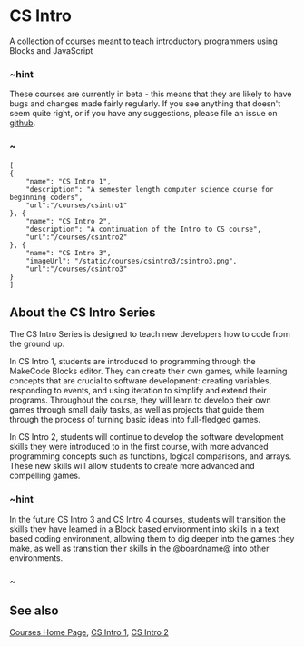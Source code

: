 # CS Intro

A collection of courses meant to teach introductory programmers using Blocks and JavaScript

### ~hint

These courses are currently in beta - this means that they are likely to have bugs and changes made fairly regularly. If you see anything that doesn't seem quite right, or if you have any suggestions, please file an issue on [github](https://github.com/microsoft/pxt-arcade).

### ~

```codecard
[
{
    "name": "CS Intro 1",
    "description": "A semester length computer science course for beginning coders",
    "url":"/courses/csintro1"
}, {
    "name": "CS Intro 2",
    "description": "A continuation of the Intro to CS course",
    "url":"/courses/csintro2"
}, {
    "name": "CS Intro 3",
    "imageUrl": "/static/courses/csintro3/csintro3.png",
    "url":"/courses/csintro3"
}
]
```

## About the CS Intro Series

The CS Intro Series is designed to teach new developers how to code from the ground up.

In CS Intro 1, students are introduced to programming through the MakeCode Blocks editor. They can create their own games, while learning concepts that are crucial to software development: creating variables, responding to events, and using iteration to simplify and extend their programs. Throughout the course, they will learn to develop their own games through small daily tasks, as well as projects that guide them through the process of turning basic ideas into full-fledged games.

In CS Intro 2, students will continue to develop the software development skills they were introduced to in the first course, with more advanced programming concepts such as functions, logical comparisons, and arrays. These new skills will allow students to create more advanced and compelling games.

### ~hint

In the future CS Intro 3 and CS Intro 4 courses, students will transition the skills they have learned in a Block based environment into skills in a text based coding environment, allowing them to dig deeper into the games they make, as well as transition their skills in the @boardname@ into other environments.

### ~

## See also

[Courses Home Page](/courses),
[CS Intro 1](/courses/csintro1),
[CS Intro 2](/courses/csintro2)